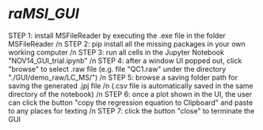 # _raMSI_GUI_
STEP 1: install MSFileReader by executing the .exe file in the folder MSFileReader /n
STEP 2: pip install all the missing packages in your own working computer /n
STEP 3: run all cells in the Jupyter Notebook "NOV14_GUI_trial.ipynb" /n
STEP 4: after a window UI popped out, click "browse" to select .raw file (e.g. file "QC1.raw" under the directory "./GUI/demo_raw/LC_MS/") /n
STEP 5: browse a saving folder path for saving the generated .jpj file /n
    (.csv file is automatically saved in the same directory of the notebook) /n
STEP 6: once a plot shown in the UI, the user can click the button "copy the regression equation to Clipboard" and paste to any places for texting /n
STEP 7: click the button "close" to terminate the GUI